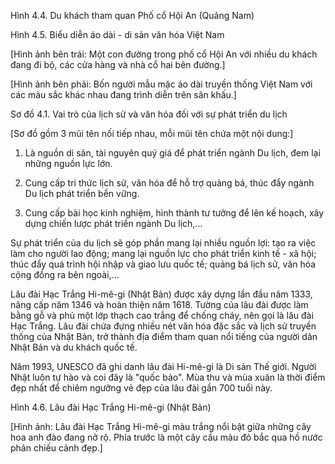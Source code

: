 Hình 4.4. Du khách tham quan Phố cổ Hội An (Quảng Nam)

Hình 4.5. Biểu diễn áo dài - di sản văn hóa Việt Nam

[Hình ảnh bên trái: Một con đường trong phố cổ Hội An với nhiều du khách đang đi bộ, các cửa hàng và nhà cổ hai bên đường.]

[Hình ảnh bên phải: Bốn người mẫu mặc áo dài truyền thống Việt Nam với các màu sắc khác nhau đang trình diễn trên sân khấu.]

Sơ đồ 4.1. Vai trò của lịch sử và văn hóa đối với sự phát triển du lịch

[Sơ đồ gồm 3 mũi tên nối tiếp nhau, mỗi mũi tên chứa một nội dung:]

1. Là nguồn di sản, tài nguyên quý giá để phát triển ngành Du lịch, đem lại những nguồn lực lớn.

2. Cung cấp tri thức lịch sử, văn hóa để hỗ trợ quảng bá, thúc đẩy ngành Du lịch phát triển bền vững.

3. Cung cấp bài học kinh nghiệm, hình thành tư tưởng để lên kế hoạch, xây dựng chiến lược phát triển ngành Du lịch,...

Sự phát triển của du lịch sẽ góp phần mang lại nhiều nguồn lợi: tạo ra việc làm cho người lao động; mang lại nguồn lực cho phát triển kinh tế - xã hội; thúc đẩy quá trình hội nhập và giao lưu quốc tế; quảng bá lịch sử, văn hóa cộng đồng ra bên ngoài,...

Lâu đài Hạc Trắng Hi-mê-gi (Nhật Bản) được xây dựng lần đầu năm 1333, nâng cấp năm 1346 và hoàn thiện năm 1618. Tường của lâu đài được làm bằng gỗ và phủ một lớp thạch cao trắng để chống cháy, nên gọi là lâu đài Hạc Trắng. Lâu đài chứa đựng nhiều nét văn hóa đặc sắc và lịch sử truyền thống của Nhật Bản, trở thành địa điểm tham quan nổi tiếng của người dân Nhật Bản và du khách quốc tế.

Năm 1993, UNESCO đã ghi danh lâu đài Hi-mê-gi là Di sản Thế giới. Người Nhật luôn tự hào và coi đây là "quốc bảo". Mùa thu và mùa xuân là thời điểm đẹp nhất để chiêm ngưỡng vẻ đẹp của lâu đài gần 700 tuổi này.

Hình 4.6. Lâu đài Hạc Trắng Hi-mê-gi (Nhật Bản)

[Hình ảnh: Lâu đài Hạc Trắng Hi-mê-gi màu trắng nổi bật giữa những cây hoa anh đào đang nở rộ. Phía trước là một cây cầu màu đỏ bắc qua hồ nước phản chiếu cảnh đẹp.]